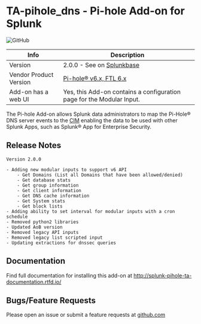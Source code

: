 # TA-pihole_dns - Pi-hole Add-on for Splunk

![GitHub](https://img.shields.io/github/license/zachchristensen28/TA-pihole_dns)

Info | Description
------|----------
Version | 2.0.0 - See on [Splunkbase](https://splunkbase.splunk.com/app/4505/)
Vendor Product Version | [Pi-hole® v6.x, FTL 6.x](https://pi-hole.net/)
Add-on has a web UI | Yes, this Add-on contains a configuration page for the Modular Input.

The Pi-hole Add-on allows Splunk data administrators to map the Pi-Hole® DNS server events to the [CIM](https://docs.splunk.com/Splexicon:CommonInformationModel) enabling the data to be used with other Splunk Apps, such as Splunk® App for Enterprise Security.

## Release Notes

```TEXT
Version 2.0.0

- Adding new modular inputs to support v6 API
    - Get Domains (List all Domains that have been allowed/denied)
    - Get database stats
    - Get group information
    - Get client information
    - Get DNS cache information
    - Get System stats
    - Get block lists
- Adding ability to set interval for modular inputs with a cron schedule
- Removed python2 libraries
- Updated AoB version
- Removed legacy API inputs
- Removed legacy list scripted input
- Updating extractions for dnssec queries
```

## Documentation

Find full documentation for installing this add-on at http://splunk-pihole-ta-documentation.rtfd.io/

## Bugs/Feature Requests

Please open an issue or submit a feature requests at [github.com](https://github.com/ZachChristensen28/TA-pihole_dns)
